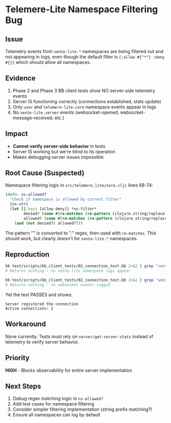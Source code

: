 # Telemere-Lite Namespace Filtering Bug

## Issue
Telemetry events from `sente-lite.*` namespaces are being filtered out and not appearing in logs, even though the default filter is `{:allow #{"*"} :deny #{}}` which should allow all namespaces.

## Evidence
1. Phase 2 and Phase 3 BB client tests show NO server-side telemetry events
2. Server IS functioning correctly (connections established, stats update)
3. Only `user` and `telemere-lite.core` namespace events appear in logs
4. No `sente-lite.server` events (websocket-opened, websocket-message-received, etc.)

## Impact
- **Cannot verify server-side behavior** in tests
- Server IS working but we're blind to its operation
- Makes debugging server issues impossible

## Root Cause (Suspected)
Namespace filtering logic in `src/telemere_lite/core.cljc` lines 68-74:

```clojure
(defn- ns-allowed?
  "Check if namespace is allowed by current filter"
  [ns-str]
  (let [{:keys [allow deny]} *ns-filter*
        denied? (some #(re-matches (re-pattern (clojure.string/replace % "*" ".*")) ns-str) deny)
        allowed? (some #(re-matches (re-pattern (clojure.string/replace % "*" ".*")) ns-str) allow)]
    (and (not denied?) allowed?)))
```

The pattern "*" is converted to ".*" regex, then used with `re-matches`. This should work, but clearly doesn't for `sente-lite.*` namespaces.

## Reproduction
```bash
bb test/scripts/bb_client_tests/02_connection_test.bb 2>&1 | grep "sente-lite"
# Returns nothing - no sente-lite namespace logs appear

bb test/scripts/bb_client_tests/02_connection_test.bb 2>&1 | grep "websocket-"
# Returns nothing - no websocket events logged
```

Yet the test PASSES and shows:
```
Server registered the connection
Active connections: 1
```

## Workaround
None currently. Tests must rely on `server/get-server-stats` instead of telemetry to verify server behavior.

## Priority
**HIGH** - Blocks observability for entire server implementation

## Next Steps
1. Debug regex matching logic in `ns-allowed?`
2. Add test cases for namespace filtering
3. Consider simpler filtering implementation (string prefix matching?)
4. Ensure all namespaces can log by default
